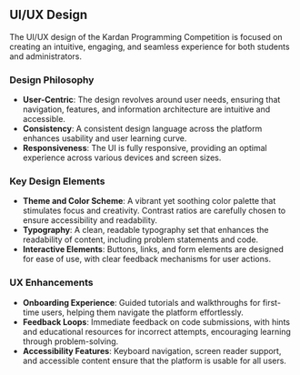 ## **UI/UX Design**

The UI/UX design of the Kardan Programming Competition is focused on creating an intuitive, engaging, and seamless experience for both students and administrators.

### **Design Philosophy**

- **User-Centric**: The design revolves around user needs, ensuring that navigation, features, and information architecture are intuitive and accessible.
- **Consistency**: A consistent design language across the platform enhances usability and user learning curve.
- **Responsiveness**: The UI is fully responsive, providing an optimal experience across various devices and screen sizes.

### **Key Design Elements**

- **Theme and Color Scheme**: A vibrant yet soothing color palette that stimulates focus and creativity. Contrast ratios are carefully chosen to ensure accessibility and readability.
- **Typography**: A clean, readable typography set that enhances the readability of content, including problem statements and code.
- **Interactive Elements**: Buttons, links, and form elements are designed for ease of use, with clear feedback mechanisms for user actions.

### **UX Enhancements**

- **Onboarding Experience**: Guided tutorials and walkthroughs for first-time users, helping them navigate the platform effortlessly.
- **Feedback Loops**: Immediate feedback on code submissions, with hints and educational resources for incorrect attempts, encouraging learning through problem-solving.
- **Accessibility Features**: Keyboard navigation, screen reader support, and accessible content ensure that the platform is usable for all users.